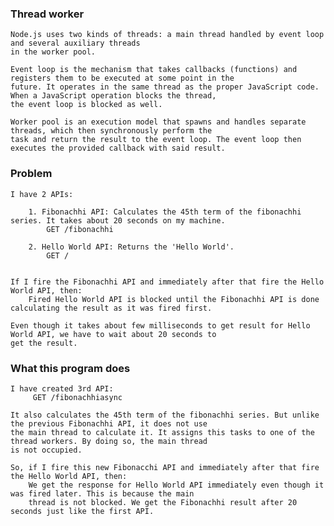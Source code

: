 ### Thread worker

    Node.js uses two kinds of threads: a main thread handled by event loop and several auxiliary threads 
    in the worker pool.

    Event loop is the mechanism that takes callbacks (functions) and registers them to be executed at some point in the 
    future. It operates in the same thread as the proper JavaScript code. When a JavaScript operation blocks the thread, 
    the event loop is blocked as well.

    Worker pool is an execution model that spawns and handles separate threads, which then synchronously perform the 
    task and return the result to the event loop. The event loop then executes the provided callback with said result.

### Problem

    I have 2 APIs:   

        1. Fibonachhi API: Calculates the 45th term of the fibonachhi series. It takes about 20 seconds on my machine.   
            GET /fibonachhi 

        2. Hello World API: Returns the 'Hello World'.
            GET /
    
           
    If I fire the Fibonachhi API and immediately after that fire the Hello World API, then:   
        Fired Hello World API is blocked until the Fibonachhi API is done calculating the result as it was fired first.   

    Even though it takes about few milliseconds to get result for Hello World API, we have to wait about 20 seconds to 
    get the result.

### What this program does

    I have created 3rd API:   
         GET /fibonachhiasync 

    It also calculates the 45th term of the fibonachhi series. But unlike the previous Fibonachhi API, it does not use 
    the main thread to calculate it. It assigns this tasks to one of the thread workers. By doing so, the main thread 
    is not occupied.   

    So, if I fire this new Fibonacchi API and immediately after that fire the Hello World API, then: 
        We get the response for Hello World API immediately even though it was fired later. This is because the main 
        thread is not blocked. We get the Fibonachhi result after 20 seconds just like the first API.